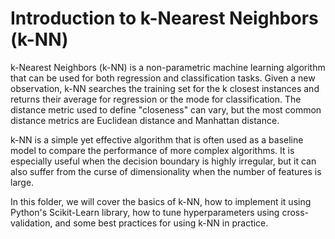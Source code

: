 # Introduction to k-Nearest Neighbors (k-NN)

k-Nearest Neighbors (k-NN) is a non-parametric machine learning algorithm that can be used for both regression and classification tasks. Given a new observation, k-NN searches the training set for the k closest instances and returns their average for regression or the mode for classification. The distance metric used to define "closeness" can vary, but the most common distance metrics are Euclidean distance and Manhattan distance.

k-NN is a simple yet effective algorithm that is often used as a baseline model to compare the performance of more complex algorithms. It is especially useful when the decision boundary is highly irregular, but it can also suffer from the curse of dimensionality when the number of features is large.

In this folder, we will cover the basics of k-NN, how to implement it using Python's Scikit-Learn library, how to tune hyperparameters using cross-validation, and some best practices for using k-NN in practice.